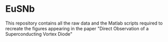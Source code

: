 # EuSNb
This repository contains all the raw data and the Matlab scripts required to recreate the figures appearing in the paper "Direct Observation of a Superconducting Vortex Diode"
